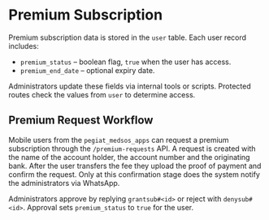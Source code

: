# Premium Subscription

Premium subscription data is stored in the `user` table.
Each user record includes:

- `premium_status` – boolean flag, `true` when the user has access.
- `premium_end_date` – optional expiry date.

Administrators update these fields via internal tools or scripts. Protected
routes check the values from `user` to determine access.

## Premium Request Workflow

Mobile users from the `pegiat_medsos_apps` can request a premium
subscription through the `/premium-requests` API. A request is created with the
name of the account holder, the account number and the originating bank. After
the user transfers the fee they upload the proof of payment and confirm the
request. Only at this confirmation stage does the system notify the
administrators via WhatsApp.
 
Administrators approve by replying `grantsub#<id>` or reject with
`denysub#<id>`. Approval sets `premium_status` to `true` for the user.
